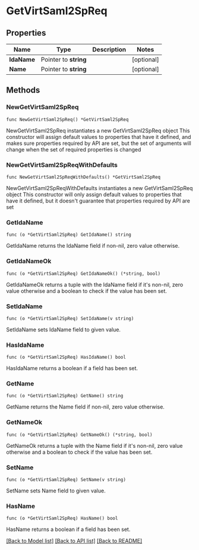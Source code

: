 # GetVirtSaml2SpReq

## Properties

Name | Type | Description | Notes
------------ | ------------- | ------------- | -------------
**IdaName** | Pointer to **string** |  | [optional] 
**Name** | Pointer to **string** |  | [optional] 

## Methods

### NewGetVirtSaml2SpReq

`func NewGetVirtSaml2SpReq() *GetVirtSaml2SpReq`

NewGetVirtSaml2SpReq instantiates a new GetVirtSaml2SpReq object
This constructor will assign default values to properties that have it defined,
and makes sure properties required by API are set, but the set of arguments
will change when the set of required properties is changed

### NewGetVirtSaml2SpReqWithDefaults

`func NewGetVirtSaml2SpReqWithDefaults() *GetVirtSaml2SpReq`

NewGetVirtSaml2SpReqWithDefaults instantiates a new GetVirtSaml2SpReq object
This constructor will only assign default values to properties that have it defined,
but it doesn't guarantee that properties required by API are set

### GetIdaName

`func (o *GetVirtSaml2SpReq) GetIdaName() string`

GetIdaName returns the IdaName field if non-nil, zero value otherwise.

### GetIdaNameOk

`func (o *GetVirtSaml2SpReq) GetIdaNameOk() (*string, bool)`

GetIdaNameOk returns a tuple with the IdaName field if it's non-nil, zero value otherwise
and a boolean to check if the value has been set.

### SetIdaName

`func (o *GetVirtSaml2SpReq) SetIdaName(v string)`

SetIdaName sets IdaName field to given value.

### HasIdaName

`func (o *GetVirtSaml2SpReq) HasIdaName() bool`

HasIdaName returns a boolean if a field has been set.

### GetName

`func (o *GetVirtSaml2SpReq) GetName() string`

GetName returns the Name field if non-nil, zero value otherwise.

### GetNameOk

`func (o *GetVirtSaml2SpReq) GetNameOk() (*string, bool)`

GetNameOk returns a tuple with the Name field if it's non-nil, zero value otherwise
and a boolean to check if the value has been set.

### SetName

`func (o *GetVirtSaml2SpReq) SetName(v string)`

SetName sets Name field to given value.

### HasName

`func (o *GetVirtSaml2SpReq) HasName() bool`

HasName returns a boolean if a field has been set.


[[Back to Model list]](../README.md#documentation-for-models) [[Back to API list]](../README.md#documentation-for-api-endpoints) [[Back to README]](../README.md)


